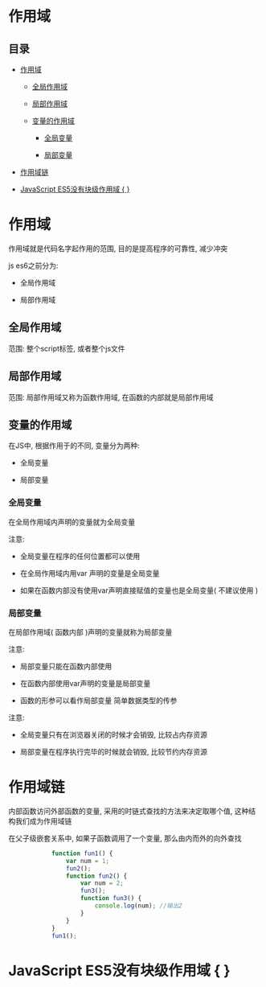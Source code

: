 # 作用域

## 目录

*   [作用域](#作用域-1)

    *   [全局作用域](#全局作用域)

    *   [局部作用域](#局部作用域)

    *   [变量的作用域](#变量的作用域)

        *   [全局变量](#全局变量)

        *   [局部变量](#局部变量)

*   [作用域链](#作用域链)

*   [JavaScript ES5没有块级作用域 { }](#javascript-es5没有块级作用域--)

# 作用域

作用域就是代码名字起作用的范围, 目的是提高程序的可靠性, 减少冲突

js es6之前分为:

*   全局作用域

*   局部作用域

## 全局作用域

范围: 整个script标签, 或者整个js文件

## 局部作用域

范围: 局部作用域又称为函数作用域, 在函数的内部就是局部作用域

## 变量的作用域

在JS中, 根据作用于的不同, 变量分为两种:

*   全局变量

*   局部变量

### 全局变量

在全局作用域内声明的变量就为全局变量

注意:&#x20;

*   全局变量在程序的任何位置都可以使用

*   在全局作用域内用var 声明的变量是全局变量

*   如果在函数内部没有使用var声明直接赋值的变量也是全局变量( 不建议使用 )

### 局部变量

在局部作用域( 函数内部 )声明的变量就称为局部变量

注意:

*   局部变量只能在函数内部使用

*   在函数内部使用var声明的变量是局部变量

*   &#x20;函数的形参可以看作局部变量 简单数据类型的传参

注意:&#x20;

*   全局变量只有在浏览器关闭的时候才会销毁, 比较占内存资源

*   局部变量在程序执行完毕的时候就会销毁, 比较节约内存资源

# 作用域链

内部函数访问外部函数的变量, 采用的时链式查找的方法来决定取哪个值, 这种结构我们成为作用域链

在父子级嵌套关系中,  如果子函数调用了一个变量, 那么由内而外的向外查找

```javascript
            function fun1() {
                var num = 1;
                fun2();
                function fun2() {
                    var num = 2;
                    fun3();
                    function fun3() {
                        console.log(num); //输出2
                    }
                }
            }
            fun1();
```

# JavaScript ES5没有块级作用域 { }
